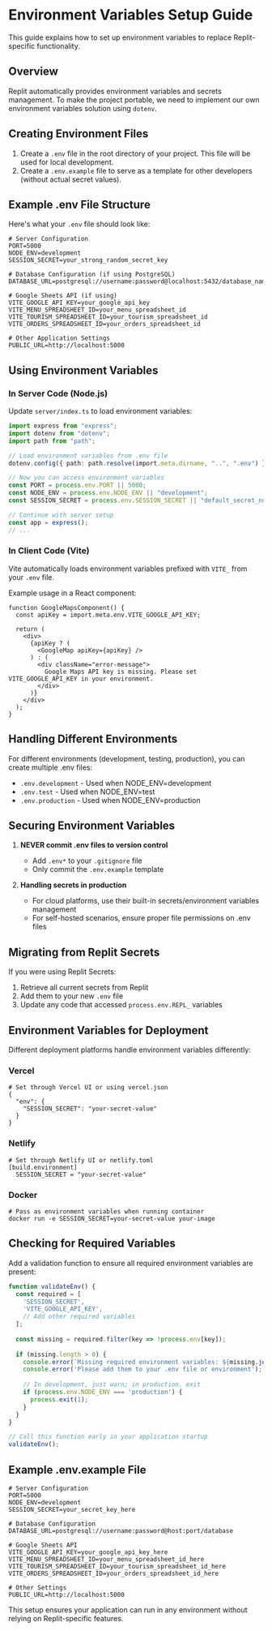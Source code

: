 # Environment Variables Setup Guide

This guide explains how to set up environment variables to replace Replit-specific functionality.

## Overview

Replit automatically provides environment variables and secrets management. To make the project portable, we need to implement our own environment variables solution using `dotenv`.

## Creating Environment Files

1. Create a `.env` file in the root directory of your project. This file will be used for local development.
2. Create a `.env.example` file to serve as a template for other developers (without actual secret values).

## Example .env File Structure

Here's what your `.env` file should look like:

```
# Server Configuration
PORT=5000
NODE_ENV=development
SESSION_SECRET=your_strong_random_secret_key

# Database Configuration (if using PostgreSQL)
DATABASE_URL=postgresql://username:password@localhost:5432/database_name

# Google Sheets API (if using)
VITE_GOOGLE_API_KEY=your_google_api_key
VITE_MENU_SPREADSHEET_ID=your_menu_spreadsheet_id
VITE_TOURISM_SPREADSHEET_ID=your_tourism_spreadsheet_id
VITE_ORDERS_SPREADSHEET_ID=your_orders_spreadsheet_id

# Other Application Settings
PUBLIC_URL=http://localhost:5000
```

## Using Environment Variables

### In Server Code (Node.js)

Update `server/index.ts` to load environment variables:

```typescript
import express from "express";
import dotenv from "dotenv";
import path from "path";

// Load environment variables from .env file
dotenv.config({ path: path.resolve(import.meta.dirname, "..", ".env") });

// Now you can access environment variables
const PORT = process.env.PORT || 5000;
const NODE_ENV = process.env.NODE_ENV || "development";
const SESSION_SECRET = process.env.SESSION_SECRET || "default_secret_not_for_production";

// Continue with server setup
const app = express();
// ...
```

### In Client Code (Vite)

Vite automatically loads environment variables prefixed with `VITE_` from your `.env` file.

Example usage in a React component:

```tsx
function GoogleMapsComponent() {
  const apiKey = import.meta.env.VITE_GOOGLE_API_KEY;
  
  return (
    <div>
      {apiKey ? (
        <GoogleMap apiKey={apiKey} />
      ) : (
        <div className="error-message">
          Google Maps API key is missing. Please set VITE_GOOGLE_API_KEY in your environment.
        </div>
      )}
    </div>
  );
}
```

## Handling Different Environments

For different environments (development, testing, production), you can create multiple .env files:

- `.env.development` - Used when NODE_ENV=development
- `.env.test` - Used when NODE_ENV=test
- `.env.production` - Used when NODE_ENV=production

## Securing Environment Variables

1. **NEVER commit .env files to version control**
   - Add `.env*` to your `.gitignore` file
   - Only commit the `.env.example` template

2. **Handling secrets in production**
   - For cloud platforms, use their built-in secrets/environment variables management
   - For self-hosted scenarios, ensure proper file permissions on .env files

## Migrating from Replit Secrets

If you were using Replit Secrets:

1. Retrieve all current secrets from Replit
2. Add them to your new `.env` file
3. Update any code that accessed `process.env.REPL_` variables

## Environment Variables for Deployment

Different deployment platforms handle environment variables differently:

### Vercel
```
# Set through Vercel UI or using vercel.json
{
  "env": {
    "SESSION_SECRET": "your-secret-value"
  }
}
```

### Netlify
```
# Set through Netlify UI or netlify.toml
[build.environment]
  SESSION_SECRET = "your-secret-value"
```

### Docker
```
# Pass as environment variables when running container
docker run -e SESSION_SECRET=your-secret-value your-image
```

## Checking for Required Variables

Add a validation function to ensure all required environment variables are present:

```typescript
function validateEnv() {
  const required = [
    'SESSION_SECRET',
    'VITE_GOOGLE_API_KEY',
    // Add other required variables
  ];
  
  const missing = required.filter(key => !process.env[key]);
  
  if (missing.length > 0) {
    console.error(`Missing required environment variables: ${missing.join(', ')}`);
    console.error('Please add them to your .env file or environment');
    
    // In development, just warn; in production, exit
    if (process.env.NODE_ENV === 'production') {
      process.exit(1);
    }
  }
}

// Call this function early in your application startup
validateEnv();
```

## Example .env.example File

```
# Server Configuration
PORT=5000
NODE_ENV=development
SESSION_SECRET=your_secret_key_here

# Database Configuration
DATABASE_URL=postgresql://username:password@host:port/database

# Google Sheets API
VITE_GOOGLE_API_KEY=your_google_api_key_here
VITE_MENU_SPREADSHEET_ID=your_menu_spreadsheet_id_here
VITE_TOURISM_SPREADSHEET_ID=your_tourism_spreadsheet_id_here
VITE_ORDERS_SPREADSHEET_ID=your_orders_spreadsheet_id_here

# Other Settings
PUBLIC_URL=http://localhost:5000
```

This setup ensures your application can run in any environment without relying on Replit-specific features.